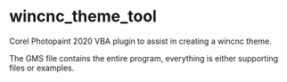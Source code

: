 # wincnc_theme_tool
Corel Photopaint 2020  VBA plugin to assist in creating a wincnc theme.

The GMS file contains the entire program, everything is either supporting files or examples.

